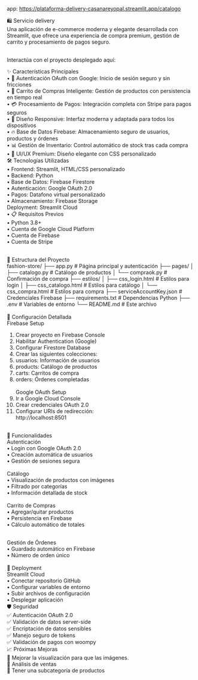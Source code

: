 app: https://plataforma-delivery-casanareyopal.streamlit.app/catalogo   <br>

🛍️ Servicio delivery<br>
Una aplicación de e-commerce moderna y elegante desarrollada con Streamlit, que ofrece una experiencia de compra premium, gestión de carrito y procesamiento de pagos seguro.<br><br>

Interactúa con el proyecto desplegado aquí:<br>

✨ Características Principales<br>
•  	🔐 Autenticación OAuth con Google: Inicio de sesión seguro y sin fricciones<br>
•	🛒 Carrito de Compras Inteligente: Gestión de productos con persistencia en tiempo real<br>
•	💳 Procesamiento de Pagos: Integración completa con Stripe para pagos seguros<br>
•	📱 Diseño Responsive: Interfaz moderna y adaptada para todos los dispositivos<br>
•	🔥 Base de Datos Firebase: Almacenamiento seguro de usuarios, productos y órdenes<br>
•	📊 Gestión de Inventario: Control automático de stock tras cada compra<br>
•	🎨 UI/UX Premium: Diseño elegante con CSS personalizado<br>
🛠️ Tecnologías Utilizadas<br>
•	Frontend: Streamlit, HTML/CSS personalizado<br>
•	Backend: Python<br>
•	Base de Datos: Firebase Firestore<br>
•	Autenticación: Google OAuth 2.0<br>
•	Pagos: Datafono virtual personalizado<br>
•	Almacenamiento: Firebase Storage<br>
Deployment: Streamlit Cloud<br>
•	📋 Requisitos Previos<br>
•	Python 3.8+<br>
•	Cuenta de Google Cloud Platform<br>
•	Cuenta de Firebase<br>
•	Cuenta de Stripe<br><br>

📁 Estructura del Proyecto<br>
fashion-store/
├── app.py                 # Página principal y autenticación
├── pages/
│   ├── catalogo.py       # Catálogo de productos
│   └── compraok.py       # Confirmación de compra
├── estilos/
│   ├── css_login.html    # Estilos para login
│   ├── css_catalogo.html # Estilos para catálogo
│   └── css_compra.html   # Estilos para compra
├── serviceAccountKey.json # Credenciales Firebase
├── requirements.txt      # Dependencias Python
├── .env                  # Variables de entorno
└── README.md            # Este archivo<br><br>
🔧 Configuración Detallada<br>
Firebase Setup<br>
1.	Crear proyecto en Firebase Console<br>
2.	Habilitar Authentication (Google)<br>
3.	Configurar Firestore Database<br>
4.	Crear las siguientes colecciones:<br>
5.	usuarios: Información de usuarios<br>
6.	products: Catálogo de productos<br>
7.	carts: Carritos de compra<br>
8.	orders: Órdenes completadas<br><br>
Google OAuth Setup<br>
1.	Ir a Google Cloud Console<br>
2.	Crear credenciales OAuth 2.0<br>
3.	Configurar URIs de redirección:<br>
http://localhost:8501<br><br>

🎯 Funcionalidades<br>
Autenticación<br>
•	Login con Google OAuth 2.0<br>
•	Creación automática de usuarios<br>
•	Gestión de sesiones segura<br><br>
Catálogo<br>
•	Visualización de productos con imágenes<br>
•	Filtrado por categorías<br>
•	Información detallada de stock<br><br>
Carrito de Compras<br>
•	Agregar/quitar productos<br>
•	Persistencia en Firebase<br>
•	Cálculo automático de totales<br><br>

Gestión de Órdenes<br>
•	Guardado automático en Firebase<br>
•	Número de orden único<br><br>
🚀 Deployment<br>
Streamlit Cloud<br>
•	Conectar repositorio GitHub<br>
•	Configurar variables de entorno<br>
•	Subir archivos de configuración<br>
•	Desplegar aplicación<br>
🛡️ Seguridad<br>
✅ Autenticación OAuth 2.0<br>
✅ Validación de datos server-side<br>
✅ Encriptación de datos sensibles<br>
✅ Manejo seguro de tokens<br>
✅ Validación de pagos con woompy<br>
📈 Próximas Mejoras<br>
	Mejorar la visualización para que las imágenes.<br>
	Análisis de ventas<br>
	Tener una subcategoría de productos<br>
 





